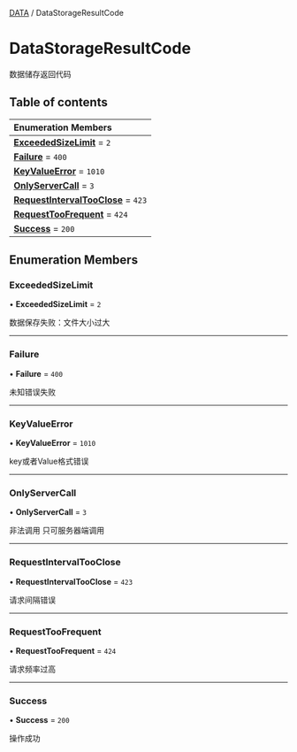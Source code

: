 [DATA](../groups/DATA.DATA.md) / DataStorageResultCode

# DataStorageResultCode <Badge type="tip" text="Enumeration" /> <Score text="DataStorageResultCode" />

数据储存返回代码

## Table of contents

| Enumeration Members |
| :-----|
| **[ExceededSizeLimit](DataStorage.DataStorageResultCode.md#exceededsizelimit)** = ``2`` <br> |
| **[Failure](DataStorage.DataStorageResultCode.md#failure)** = ``400`` <br> |
| **[KeyValueError](DataStorage.DataStorageResultCode.md#keyvalueerror)** = ``1010`` <br> |
| **[OnlyServerCall](DataStorage.DataStorageResultCode.md#onlyservercall)** = ``3`` <br> |
| **[RequestIntervalTooClose](DataStorage.DataStorageResultCode.md#requestintervaltooclose)** = ``423`` <br> |
| **[RequestTooFrequent](DataStorage.DataStorageResultCode.md#requesttoofrequent)** = ``424`` <br> |
| **[Success](DataStorage.DataStorageResultCode.md#success)** = ``200`` <br> |

## Enumeration Members

### ExceededSizeLimit <Score text="ExceededSizeLimit" /> 

• **ExceededSizeLimit** = ``2``

数据保存失败：文件大小过大

___

### Failure <Score text="Failure" /> 

• **Failure** = ``400``

未知错误失败

___

### KeyValueError <Score text="KeyValueError" /> 

• **KeyValueError** = ``1010``

key或者Value格式错误

___

### OnlyServerCall <Score text="OnlyServerCall" /> 

• **OnlyServerCall** = ``3``

非法调用 只可服务器端调用

___

### RequestIntervalTooClose <Score text="RequestIntervalTooClose" /> 

• **RequestIntervalTooClose** = ``423``

请求间隔错误

___

### RequestTooFrequent <Score text="RequestTooFrequent" /> 

• **RequestTooFrequent** = ``424``

请求频率过高

___

### Success <Score text="Success" /> 

• **Success** = ``200``

操作成功
